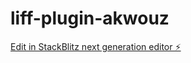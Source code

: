 # liff-plugin-akwouz

[Edit in StackBlitz next generation editor ⚡️](https://stackblitz.com/~/github.com/gmth6789/liff-plugin-akwouz)